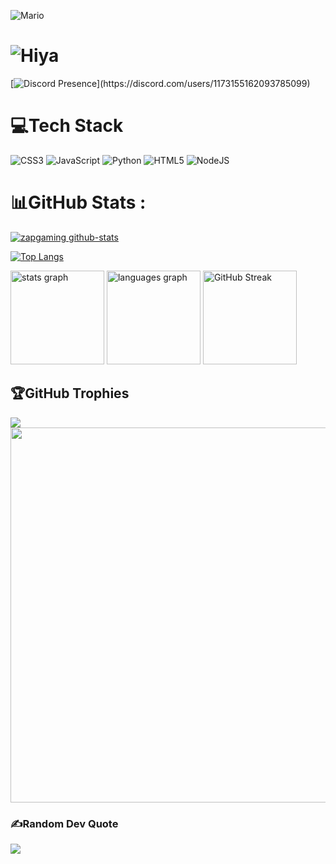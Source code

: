 ![Mario](https://ik.imagekit.io/zapgaming/5132-pixel-mario.gif?updatedAt=1753072034355)
# ![Hiya](https://ik.imagekit.io/zapgaming/Hiya%20Im%20Zap%20Gaming.gif?updatedAt=1753068867724)


[![Discord Presence](https://lanyard.cnrad.dev/api/1173155162093785099?theme=dark&bg=1593a3&animated=true&hideDiscrim=true&borderRadius=30px&idleMessage=Probably%20wasting%20my%20life...)](https://discord.com/users/1173155162093785099)


# 💻Tech Stack
![CSS3](https://img.shields.io/badge/css3-%231572B6.svg?style=plastic&logo=css3&logoColor=white) ![JavaScript](https://img.shields.io/badge/javascript-%23323330.svg?style=plastic&logo=javascript&logoColor=%23F7DF1E) ![Python](https://img.shields.io/badge/python-3670A0?style=plastic&logo=python&logoColor=ffdd54) ![HTML5](https://img.shields.io/badge/html5-%23E34F26.svg?style=plastic&logo=html5&logoColor=white) ![NodeJS](https://img.shields.io/badge/node.js-6DA55F?style=plastic&logo=node.js&logoColor=white)

# 📊GitHub Stats :
[![zapgaming github-stats](https://stats.dooboo.io/api/github-stats-advanced?login=zapgaming)](https://stats.hyo.dev)

[![Top Langs](https://github-readme-stats.vercel.app/api/top-langs/?username=zapgaming&layout=pie&theme=ambient_gradient)](https://github.com/anuraghazra/github-readme-stats)

<img src="https://github-readme-stats.vercel.app/api?username=zapgaming&hide_title=false&hide_rank=false&show_icons=true&disable_animations=false&locale=en&hide_border=true&order=1&title_color=FC2E97&text_color=B6EBE0&icon_color=EBD208&bg_color=35,021D4A,520806&" height="150" alt="stats graph"  />
  <img src="https://github-readme-stats.vercel.app/api/top-langs?username=zapgaming&locale=en&hide_title=false&layout=compact&card_width=320&langs_count=5&hide_border=true&order=2&title_color=FC2E97&text_color=B6EBE0&icon_color=EBD208&bg_color=45,520806,021D4A&" height="150" alt="languages graph"  />
  <img src="https://saviru-githubstreak.vercel.app?user=zapgaming&theme=watchdog-gradient&hide_border=true" height="150" alt="GitHub Streak" />
  
## 🏆GitHub Trophies
![](https://github-trophies.vercel.app/?username=zapgaming&theme=apprentice&no-frame=true&no-bg=true&margin-w=4)
<a href="https://stats.hyo.dev"><img src="https://stats.hyo.dev/api/github-trophies?login=zapgaming" width="600" /></a>

### ✍️Random Dev Quote
![](https://quotes-github-readme.vercel.app/api?type=horizontal&theme=tokyonight)

